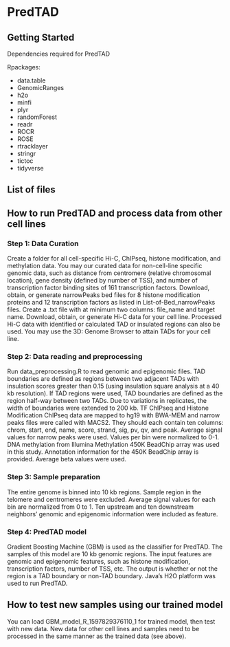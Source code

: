 # PredTAD

## Getting Started

Dependencies required for PredTAD

Rpackages:
- data.table 
- GenomicRanges
- h2o
- minfi
- plyr
- randomForest
- readr
- ROCR
- ROSE
- rtracklayer
- stringr
- tictoc
- tidyverse

## List of files



## How to run PredTAD and process data from other cell lines

### Step 1: Data Curation
Create a folder for all cell-specific Hi-C, ChIPseq, histone modification, and methylation data. 
You may our curated data for non-cell-line specific genomic data, such as distance from centromere (relative chromosomal location), gene density (defined by number of TSS), and number of transcription factor binding sites of 161 transcription factors.
Download, obtain, or generate narrowPeaks bed files for 8 histone modification proteins and 12 transcription factors as listed in List-of-Bed_narrowPeaks files. Create a .txt file with at minimum two columns: file_name and target name. 
Download, obtain, or generate Hi-C data for your cell line. Processed Hi-C data with identified or calculated TAD or insulated regions can also be used. You may use the 3D: Genome Browser to attain TADs for your cell line. 

### Step 2: Data reading and preprocessing
Run data_preprocessing.R to read genomic and epigenomic files. 
TAD boundaries are defined as regions between two adjacent TADs with insulation scores greater than 0.15 (using insulation square analysis at a 40 kb resolution). If TAD regions were used, TAD boundaries are defined as the region half-way between two TADs. Due to variations in replicates, the width of boundaries were extended to 200 kb. 
TF ChIPseq and Histone Modification ChIPseq data are mapped to hg19 with BWA-MEM and narrow peaks files were called with MACS2. They should each contain ten columns: chrom, start, end, name, score, strand, sig, pv, qv, and peak. Average signal values for narrow peaks were used. Values per bin were normalized to 0-1. 
DNA methylation from Illumina Methylation 450K BeadChip array was used in this study. Annotation information for the 450K BeadChip array is provided. Average beta values were used. 

### Step 3: Sample preparation
The entire genome is binned into 10 kb regions. Sample region in the telomere and centromeres were excluded. Average signal values for each bin are normalized from 0 to 1. Ten upstream and ten downstream neighbors’ genomic and epigenomic information were included as feature. 

### Step 4: PredTAD model
Gradient Boosting Machine (GBM) is used as the classifier for PredTAD. The samples of this model are 10 kb genomic regions. The input features are genomic and epigenomic features, such as histone modification, transcription factors, number of TSS, etc. The output is whether or not the region is a TAD boundary or non-TAD boundary. Java’s H2O platform was used to run PredTAD. 

## How to test new samples using our trained model
You can load GBM_model_R_1597829376110_1 for trained model, then test with new data. New data for other cell lines and samples need to be processed in the same manner as the trained data (see above).
